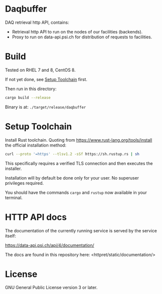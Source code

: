# Daqbuffer

DAQ retrieval http API, contains:

* Retrieval http API to run on the nodes of our facilities (backends).
* Proxy to run on data-api.psi.ch for distribution of requests to facilities.


# Build

Tested on RHEL 7 and 8, CentOS 8.

If not yet done, see [Setup Toolchain](#setup-toolchain) first.

Then run in this directory:

```bash
cargo build --release
```

Binary is at: `./target/release/daqbuffer`


# Setup Toolchain

Install Rust toolchain.
Quoting from <https://www.rust-lang.org/tools/install> the official installation method:

```bash
curl --proto '=https' --tlsv1.2 -sSf https://sh.rustup.rs | sh
```

This specifically requires a verified TLS connection and then executes the installer.

Installation will by default be done only for your user. No superuser privileges required.

You should have the commands `cargo` and `rustup` now available in your terminal.


# HTTP API docs

The documentation of the currently running service is served by the service itself:

<https://data-api.psi.ch/api/4/documentation/>

The docs are found in this repository here: <httpret/static/documentation/>


# License

GNU General Public License version 3 or later.
